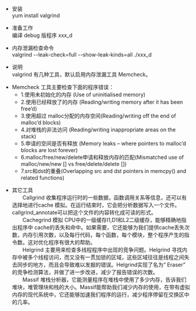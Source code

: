 * 安装  
yum install valgrind

* 准备工作  
编译 debug 版程序 xxx_d 

* 内存泄漏检查命令  
valgrind --leak-check=full --show-leak-kinds=all ./xxx_d  

* 说明  
valgrind 有几种工具，默认启用内存泄漏工具 Memcheck。  
- Memcheck 工具主要检查下面的程序错误：  
  - 1.使用未初始化的内存 (Use of uninitialised memory)
  - 2.使用已经释放了的内存 (Reading/writing memory after it has been free’d)
  - 3.使用超过 malloc分配的内存空间(Reading/writing off the end of malloc’d blocks)
  - 4.对堆栈的非法访问 (Reading/writing inappropriate areas on the stack)
  - 5.申请的空间是否有释放 (Memory leaks – where pointers to malloc’d blocks are lost forever)
  - 6.malloc/free/new/delete申请和释放内存的匹配(Mismatched use of malloc/new/new [] vs free/delete/delete [])
  - 7.src和dst的重叠(Overlapping src and dst pointers in memcpy() and related functions)  
  
* 其它工具  
  &emsp;&emsp;Callgrind 收集程序运行时的一些数据，函数调用关系等信息，还可以有选择地进行cache 模拟。在运行结束时，它会把分析数据写入一个文件。callgrind_annotate可以把这个文件的内容转化成可读的形式。  
  &emsp;&emsp;Cachegrind 模拟 CPU中的一级缓存I1,D1和L2二级缓存，能够精确地指出程序中 cache的丢失和命中。如果需要，它还能够为我们提供cache丢失次数，内存引用次数，以及每行代码，每个函数，每个模块，整个程序产生的指令数。这对优化程序有很大的帮助。  
  &emsp;&emsp;Helgrind 主要用来检查多线程程序中出现的竞争问题。Helgrind 寻找内存中被多个线程访问，而又没有一贯加锁的区域，这些区域往往是线程之间失去同步的地方，而且会导致难以发掘的错误。Helgrind实现了名为” Eraser” 的竞争检测算法，并做了进一步改进，减少了报告错误的次数。    
  &emsp;&emsp;Massif 堆栈分析器，它能测量程序在堆栈中使用了多少内存，告诉我们堆块，堆管理块和栈的大小。Massif能帮助我们减少内存的使用，在带有虚拟内存的现代系统中，它还能够加速我们程序的运行，减少程序停留在交换区中的几率。
  
  
